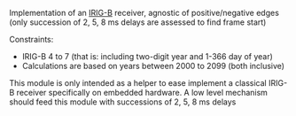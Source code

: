 Implementation of an [IRIG-B](https://en.wikipedia.org/wiki/IRIG_timecode) receiver, agnostic of positive/negative edges
(only succession of 2, 5, 8 ms delays are assessed to find frame start)

Constraints:
 *  IRIG-B 4 to 7 (that is: including two-digit year and 1-366 day of year)
 *  Calculations are based on years between 2000 to 2099 (both inclusive)

This module is only intended as a helper to ease implement a classical IRIG-B receiver
specifically on embedded hardware. A low level mechanism should feed this module
with successions of 2, 5, 8 ms delays

